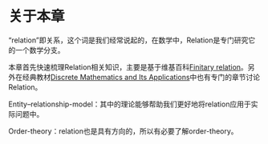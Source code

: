 # 关于本章

“relation”即关系，这个词是我们经常说起的，在数学中，Relation是专门研究它的一个数学分支。

本章首先快速梳理Relation相关知识，主要是基于维基百科[Finitary relation](https://en.wikipedia.org/wiki/Finitary_relation)。另外在经典教材[Discrete Mathematics and Its Applications](https://www.amazon.com/Discrete-Mathematics-Applications-Kenneth-Rosen/dp/125967651X)中也有专门的章节讨论Relation。

Entity–relationship-model：其中的理论能够帮助我们更好地将relation应用于实际问题中。

Order-theory：relation也是具有方向的，所以有必要了解order-theory。